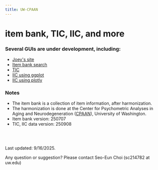 ```yaml
---
title: UW-CPAAN
---
```


# item bank, TIC, IIC, and more

### Several GUIs are under development, including:

- [Joey's site](https://cognitiveitembank.shinyapps.io/itembankshiny/)
- [Item bank search](https://22ha6j-seo0eun-choi.shinyapps.io/itembank_V15/)
- [TIC](https://22ha6j-seo0eun-choi.shinyapps.io/TICselectSCv3/)
- [IIC using ggplot](https://22ha6j-seo0eun-choi.shinyapps.io/PickyIICbySCv4/)
- [IIC using plotly](https://22ha6j-seo0eun-choi.shinyapps.io/IICplotlySCv2/)

### Notes

- The item bank is a collection of item information, after harmonization.
- The harmonization is done at the Center for Psychometric Analyses 
in Aging and Neurodegeneration ([CPAAN](https://sites.uw.edu/uwcpaan/)), University of Washington.
- Item bank version: 250707
- TIC, IIC data version: 250908

<br/><br/>

Last updated: 9/16/2025.

Any question or suggestion? Please contact Seo-Eun Choi (sc214782 at uw.edu) 
